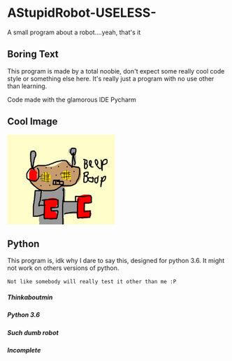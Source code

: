 # AStupidRobot-USELESS-
A small program about a robot....yeah,  that's it


## Boring Text

This program is made by a total noobie, don't expect some really cool code style or something else here.
It's really just a program with no use other than learning.

Code made with the glamorous IDE Pycharm

## Cool Image

![alt text](https://github.com/Thinkaboutmin/AStupidRobot-USELESS-/blob/master/Robot_Image.png)

## Python

This program is, idk why I dare to say this, designed for python 3.6. It might not work
on others versions of python.
```
Not like somebody will really test it other than me :P
```
##### Thinkaboutmin
##### Python 3.6
##### Such dumb robot
##### Incomplete